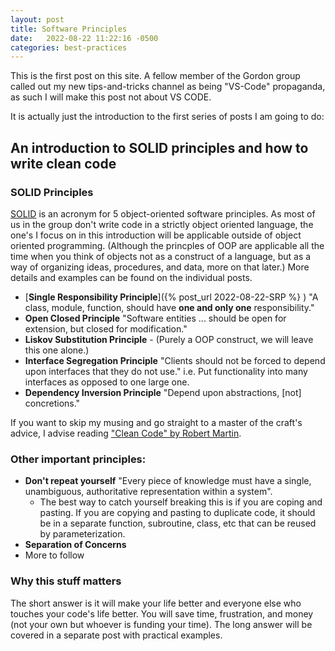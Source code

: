 ```yaml
---
layout: post
title: Software Principles
date:   2022-08-22 11:22:16 -0500
categories: best-practices
---
```



This is the first post on this site. A fellow member of the Gordon group called out my new tips-and-tricks channel as being "VS-Code" propaganda, as such I will make this post not about VS CODE. 

It is actually just the introduction to the first series of posts I am going to do: 

## An introduction to SOLID principles and how to write clean code 

### SOLID Principles 

[SOLID](https://en.wikipedia.org/wiki/SOLID) is an acronym for 5 object-oriented software principles. As most of us in the group don't write code in a strictly object oriented language, the one's I focus on in this introduction will be applicable outside of object oriented programming. (Although the princples of OOP are applicable all the time when you think of objects not as a construct of a language, but as a way of organizing ideas, procedures, and data, more on that later.) More details and examples can be found on the individual posts. 

-  [**Single Responsibility Principle**]({% post_url 2022-08-22-SRP %} )  "A class, module, function, should have **one and only one** responsibility."
- **Open Closed Principle** "Software entities ... should be open for extension, but closed for modification."
- **Liskov Substitution Principle** - (Purely a OOP construct, we will leave this one alone.)
- **Interface Segregation Principle** "Clients should not be forced to depend upon interfaces that they do not use." i.e. Put functionality into many interfaces as opposed to one large one. 
- **Dependency Inversion Principle** "Depend upon abstractions, \[not\] concretions."
 
If you want to skip my musing and go straight to a master of the craft's advice, I advise reading ["Clean Code" by Robert Martin](amazon.com/Clean-Code-Handbook-Software-Craftsmanship/dp/0132350882).


### Other important principles: 

- **Don't repeat yourself** "Every piece of knowledge must have a single, unambiguous, authoritative representation within a system". 
  - The best way to catch yourself breaking this is if you are coping and pasting. If you are copying and pasting to duplicate code, it should be in a separate function, subroutine, class, etc that can be reused by parameterization. 
- **Separation of Concerns** 
- More to follow 



### Why this stuff matters

The short answer is it will make your life better and everyone else who touches your code's life better. You will save time, frustration, and money (not your own but whoever is funding your time). The long answer will be covered in a separate post with practical examples. 



